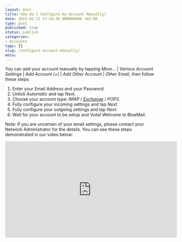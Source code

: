 ```yaml
---
layout: post
title: How do I Configure my Account Manually?
date: 2015-02-22 17:54:56.000000000 +02:00
type: post
published: true
status: publish
categories:
- Accounts
tags: []
slug: /configure-account-manually/
meta:
---
```


You can add your account manually by tapping *More...* \| *Various Account Settings* \| *Add Account (+)* \| *Add Other Account* \| *Other Email*, then follow these steps:

1. Enter your Email Address and your Password.
2. Untick *Automatic* and tap *Next*.
3. Choose your account type: *IMAP* / [*Exchange*](/add-exchange-account/) / *POP3*.
4. Fully configure your incoming settings and tap *Next*.
5. Fully configure your outgoing settings and tap *Next*.
6. Wait for your account to be setup and Voila! Welcome to BlueMail.

Note: If you are uncertain of your email settings, please contact your Network Administrator for the details.
You can see these steps demonstrated in our video below:
<iframe src="https://www.youtube.com/embed/_kIvr2azxaY?list=PLXcA1xyD8E7dB0XsKApln4AqCumFbmOJK&loop=1" width="560" height="315" frameborder="0" allowfullscreen="allowfullscreen"></iframe>
